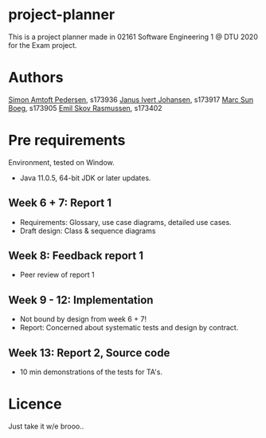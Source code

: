 # project-planner
This is a project planner made in 02161 Software Engineering 1 @ DTU 2020 for the Exam project.


# Authors 
[Simon Amtoft Pedersen](https://github.com/Simonipsum), s173936
[Janus Ivert Johansen](https://github.com/YoungPenguin), s173917
[Marc Sun Boeg](https://github.com/MarcMarabou), s173905
[Emil Skov Rasmussen](https://github.com/Emil252), s173402

# Pre requirements
Environment, tested on Window.

* Java 11.0.5, 64-bit JDK or later updates.

## Week 6 + 7: Report 1
- Requirements: Glossary, use case diagrams, detailed use cases.
- Draft design: Class & sequence diagrams

## Week 8: Feedback report 1
- Peer review of report 1

## Week 9 - 12: Implementation
- Not bound by design from week 6 + 7!
- Report: Concerned about systematic tests and design by contract.

## Week 13: Report 2, Source code
- 10 min demonstrations of the tests for TA's. 

# Licence 
Just take it w/e brooo..
